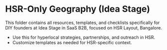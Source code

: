 # HSR-Only Geography (Idea Stage)

This folder contains all resources, templates, and checklists specifically for DIY founders at Idea Stage in SaaS B2B, focused on HSR Layout, Bangalore.

- Use this for hyperlocal strategies, partnerships, and outreach in HSR.
- Customize templates as needed for HSR-specific context. 
